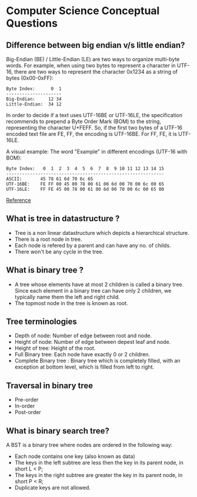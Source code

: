 # Computer Science Conceptual Questions

## Difference between big endian v/s little endian? 
Big-Endian (BE) / Little-Endian (LE) are two ways to organize multi-byte words. For example, when using two bytes to represent a character in UTF-16, there are two ways to represent the character 0x1234 as a string of bytes (0x00-0xFF):
```
Byte Index:      0  1
---------------------
Big-Endian:     12 34
Little-Endian:  34 12
```

In order to decide if a text uses UTF-16BE or UTF-16LE, the specification recommends to prepend a Byte Order Mark (BOM) to the string, representing the character U+FEFF. So, if the first two bytes of a UTF-16 encoded text file are FE, FF, the encoding is UTF-16BE. For FF, FE, it is UTF-16LE.

A visual example: The word "Example" in different encodings (UTF-16 with BOM):
```
Byte Index:   0  1  2  3  4  5  6  7  8  9 10 11 12 13 14 15
------------------------------------------------------------
ASCII:       45 78 61 6d 70 6c 65
UTF-16BE:    FE FF 00 45 00 78 00 61 00 6d 00 70 00 6c 00 65
UTF-16LE:    FF FE 45 00 78 00 61 00 6d 00 70 00 6c 00 65 00
```
[Reference](https://stackoverflow.com/questions/701624/difference-between-big-endian-and-little-endian-byte-order)

## What is tree in datastructure ?
- Tree is a non linear datastructure which depicts a hierarchical structure. 
- There is a root node in tree. 
- Each node is refered by a parent and can have any no. of childs. 
- There won't be any cycle in the tree. 

## What is binary tree ?
- A tree whose elements have at most 2 children is called a binary tree. Since each element in a binary tree can have only 2 children, we typically name them the left and right child.
- The topmost node in the tree is known as root. 

## Tree terminologies
- Depth of node: Number of edge between root and node. 
- Height of node: Number of edge between depest leaf and node.
- Height of tree: Height of the root. 
- Full Binary tree: Each node have exactly 0 or 2 children.
- Complete Binary tree : Binary tree which is completely filled, with an exception at bottom level, which is filled from left to right. 

## Traversal in binary tree
- Pre-order 
- In-order
- Post-order

## What is binary search tree?
A BST is a binary tree where nodes are ordered in the following way:
- Each node contains one key (also known as data)
- The keys in the left subtree are less then the key in its parent node, in short L < P;
- The keys in the right subtree are greater the key in its parent node, in short P < R;
- Duplicate keys are not allowed.

